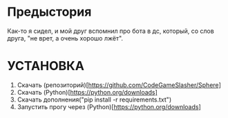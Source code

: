 # Предыстория
Как-то я сидел, и мой друг вспомнил про бота в дс, который, со слов друга, "не врет, а очень хорошо лжёт".

# УСТАНОВКА
1. Скачать (репозиторий)[https://github.com/CodeGameSlasher/Sphere]
2. Скачать (Python)[https://python.org/downloads]
3. Скачать дополнения("pip install -r requirements.txt")
4. Запустить прогу через (Python)[https://python.org/downloads]